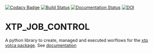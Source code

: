 [![Codacy Badge](https://api.codacy.com/project/badge/Grade/89030ac6a82f4299ae54d3565d1974b6)](https://app.codacy.com/app/votca/xtp_job_control?utm_source=github.com&utm_medium=referral&utm_content=votca/xtp_job_control&utm_campaign=Badge_Grade_Dashboard)
[![Build Status](https://travis-ci.com/votca/xtp_job_control.svg?branch=master)](https://travis-ci.com/votca/xtp_job_control)
[![Documentation Status](https://readthedocs.org/projects/xtp-job-control/badge/?version=latest)](https://xtp-job-control.readthedocs.io/en/latest/?badge=latest)
[![DOI](https://zenodo.org/badge/149770419.svg)](https://zenodo.org/badge/latestdoi/149770419)

# XTP_JOB_CONTROL

A python library to create, managed and executed worflows for the [xtp votca package](https://github.com/votca/xtp). See [documentation](https://xtp-job-control.readthedocs.io/en/latest/)

